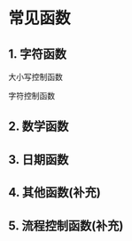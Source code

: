 # 常见函数

## 1. 字符函数

大小写控制函数

字符控制函数





## 2. 数学函数



## 3. 日期函数



## 4. 其他函数(补充)



## 5. 流程控制函数(补充)